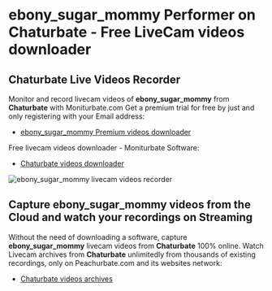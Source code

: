 # ebony_sugar_mommy Performer on Chaturbate - Free LiveCam videos downloader

## Chaturbate Live Videos Recorder

Monitor and record livecam videos of **ebony_sugar_mommy** from **Chaturbate** with Moniturbate.com
Get a premium trial for free by just and only registering with your Email address:
* [ebony_sugar_mommy Premium videos downloader](https://moniturbate.com/request-demo-licence-key.html)

Free livecam videos downloader - Moniturbate Software:
* [Chaturbate videos downloader](https://moniturbate.com/moniturbate-download-software.html)

![ebony_sugar_mommy livecam videos recorder](https://peachurnet.com/templates/moniturbate-software.png)


## Capture ebony_sugar_mommy videos from the Cloud and watch your recordings on Streaming

Without the need of downloading a software, capture **ebony_sugar_mommy** livecam videos from **Chaturbate** 100% online.
Watch Livecam archives from **Chaturbate** unlimitedly from thousands of existing recordings, only on Peachurbate.com and its websites network:
* [Chaturbate videos archives](https://peachurnet.com/)